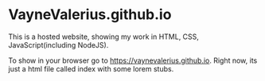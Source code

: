 # VayneValerius.github.io

This is a hosted website, showing my work in HTML, CSS, JavaScript(including NodeJS).

To show in your browser go to https://vaynevalerius.github.io.  Right now, its just a html file called index with some lorem stubs.
